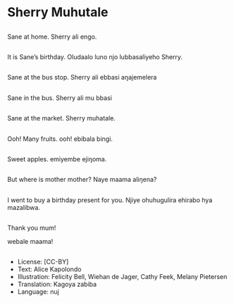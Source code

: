 # Sherry Muhutale

##
Sane at home.
Sherry ali engo.

##
It is Sane’s birthday.
Oludaalo luno njo
lubbasaliyeho Sherry.

##
Sane at the bus stop.
Sherry ali ebbasi aŋajemelera

##
Sane in the bus.
Sherry ali mu bbasi

##
Sane at the market.
Sherry muhatale.

##
Ooh! Many fruits.
ooh! ebibala bingi.

##
Sweet apples.
emiyembe ejiŋoma.

##
But where is mother
mother?
Naye maama aliŋena?

##
I went to buy a birthday
present for you.
Njiye ohuhugulira
ehirabo hya mazalibwa.

##
Thank you mum!

webale maama!

##
* License: [CC-BY]
* Text: Alice Kapolondo
* Illustration: Felicity Bell, Wiehan de Jager, Cathy Feek, Melany Pietersen
* Translation: Kagoya zabiba
* Language: nuj
